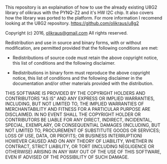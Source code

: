 This repository is an explaination of how to use the already existing
U8G2 library of olikraus with the PYNQ-Z2 and it's HW I2C chip.
It also covers how the library was ported to the platform.
For more information I recomend looking at the U8G2 repository.
https://github.com/olikraus/u8g2


Copyright (c) 2016, olikraus@gmail.com
All rights reserved.

Redistribution and use in source and binary forms, with or without modification, 
are permitted provided that the following conditions are met:

* Redistributions of source code must retain the above copyright notice, this list 
  of conditions and the following disclaimer.
  
* Redistributions in binary form must reproduce the above copyright notice, this 
  list of conditions and the following disclaimer in the documentation and/or other 
  materials provided with the distribution.

THIS SOFTWARE IS PROVIDED BY THE COPYRIGHT HOLDERS AND 
CONTRIBUTORS "AS IS" AND ANY EXPRESS OR IMPLIED WARRANTIES, 
INCLUDING, BUT NOT LIMITED TO, THE IMPLIED WARRANTIES OF 
MERCHANTABILITY AND FITNESS FOR A PARTICULAR PURPOSE ARE 
DISCLAIMED. IN NO EVENT SHALL THE COPYRIGHT HOLDER OR 
CONTRIBUTORS BE LIABLE FOR ANY DIRECT, INDIRECT, INCIDENTAL, 
SPECIAL, EXEMPLARY, OR CONSEQUENTIAL DAMAGES (INCLUDING, BUT 
NOT LIMITED TO, PROCUREMENT OF SUBSTITUTE GOODS OR SERVICES; 
LOSS OF USE, DATA, OR PROFITS; OR BUSINESS INTERRUPTION) HOWEVER 
CAUSED AND ON ANY THEORY OF LIABILITY, WHETHER IN CONTRACT, 
STRICT LIABILITY, OR TORT (INCLUDING NEGLIGENCE OR OTHERWISE) 
ARISING IN ANY WAY OUT OF THE USE OF THIS SOFTWARE, EVEN IF 
ADVISED OF THE POSSIBILITY OF SUCH DAMAGE.  

